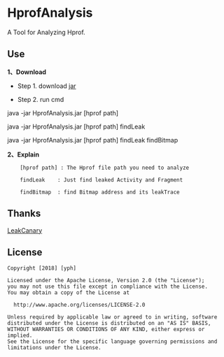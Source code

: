 HprofAnalysis
============

A Tool for Analyzing Hprof.

Use
--------
__1、Download__

* Step 1. download [jar](https://github.com/qq542391099/HprofAnalysis/raw/master/jar/HprofAnalysis.jar)

* Step 2. run cmd

java -jar HprofAnalysis.jar [hprof path]

java -jar HprofAnalysis.jar [hprof path] findLeak

java -jar HprofAnalysis.jar [hprof path] findLeak findBitmap

__2、Explain__

        [hprof path] : The Hprof file path you need to analyze

        findLeak    : Just find leaked Activity and Fragment

        findBitmap  : find Bitmap address and its leakTrace

Thanks
--------

  [LeakCanary](https://github.com/square/leakcanary)
  
 License
 -------
    Copyright [2018] [yph]
 
    Licensed under the Apache License, Version 2.0 (the "License");
    you may not use this file except in compliance with the License.
    You may obtain a copy of the License at
 
      http://www.apache.org/licenses/LICENSE-2.0
 
    Unless required by applicable law or agreed to in writing, software
    distributed under the License is distributed on an "AS IS" BASIS,
    WITHOUT WARRANTIES OR CONDITIONS OF ANY KIND, either express or implied.
    See the License for the specific language governing permissions and
    limitations under the License.
 
